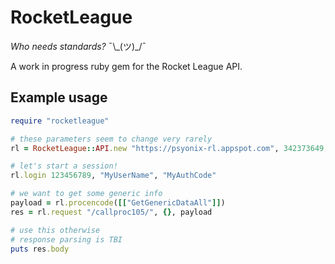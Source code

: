 # RocketLeague

*Who needs standards?* ¯\\\_(ツ)\_/¯

A work in progress ruby gem for the Rocket League API.

## Example usage

```ruby
require "rocketleague"

# these parameters seem to change very rarely
rl = RocketLeague::API.new "https://psyonix-rl.appspot.com", 342373649, "Steam", "dUe3SE4YsR8B0c30E6r7F2KqpZSbGiVx", "pX9pn8F4JnBpoO8Aa219QC6N7g18FJ0F"

# let's start a session!
rl.login 123456789, "MyUserName", "MyAuthCode"

# we want to get some generic info
payload = rl.procencode([["GetGenericDataAll"]])
res = rl.request "/callproc105/", {}, payload

# use this otherwise
# response parsing is TBI
puts res.body
```
